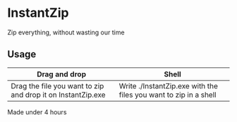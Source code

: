 # InstantZip
Zip everything, without wasting our time

## Usage

|Drag and drop|Shell|
|--|--|
|Drag the file you want to zip and drop it on InstantZip.exe|Write ./InstantZip.exe with the files you want to zip in a shell|

Made under 4 hours
